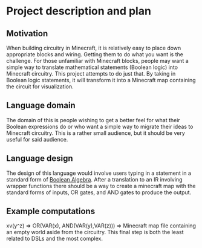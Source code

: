 # Project description and plan

## Motivation

When building circuitry in Minecraft, it is relatively easy to place down appropriate blocks and wiring. Getting them
to do what you want is the challenge. For those unfamiliar with Minecraft blocks, people may want a simple way to
translate mathematical statements (Boolean logic) into Minecraft circuitry. This project attempts to do just that. By
taking in Boolean logic statements, it will transform it into a Minecraft map containing the circuit for visualization.

## Language domain

The domain of this is people wishing to get a better feel for what their Boolean expressions do or who want a simple way
to migrate their ideas to Minecraft circuitry. This is a rather small audience, but it should be very useful for 
said audience.

## Language design

The design of this language would involve users typing in a statement in a standard form of 
<a href="http://en.wikipedia.org/wiki/Boolean_algebra#Operations">Boolean Algebra</a>. After a translation to an IR involving 
wrapper functions there should be a way to create a minecraft map with the standard forms of inputs, OR gates, and AND gates to 
produce the output.

## Example computations
xv(y^z) => OR(VAR(x), AND(VAR(y),VAR(z))) => Minecraft map file containing an empty world aside from the circuitry. This
final step is both the least related to DSLs and the most complex.
